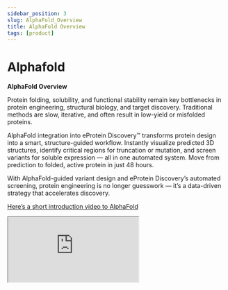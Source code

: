 ```yaml
---
sidebar_position: 3
slug: AlphaFold_Overview
title: AlphaFold Overview
tags: [product]
---
```


# Alphafold
**AlphaFold Overview**

Protein folding, solubility, and functional stability remain key bottlenecks in protein engineering, structural biology, and target discovery. Traditional methods are slow, iterative, and often result in low-yield or misfolded proteins.

AlphaFold integration into eProtein Discovery™ transforms protein design into a smart, structure-guided workflow. Instantly visualize predicted 3D structures, identify critical regions for truncation or mutation, and screen variants for soluble expression — all in one automated system. Move from prediction to folded, active protein in just 48 hours.

With AlphaFold-guided variant design and eProtein Discovery’s automated screening, protein engineering is no longer guesswork — it’s a data-driven strategy that accelerates discovery.

[Here’s a short introduction video to AlphaFold](https://share.vidyard.com/watch/onqgT69acSwbH63CBxYF2n?)


<iframe
  src="https://share.vidyard.com/watch/onqgT69acSwbH63CBxYF2n?"
  width={1280}
  height={960}
  allow="autoplay"
/>
